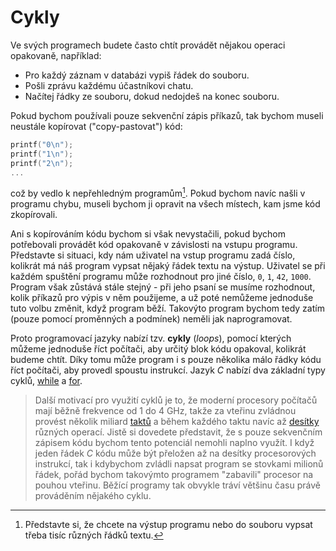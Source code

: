 # Cykly
Ve svých programech budete často chtít provádět nějakou operaci opakovaně, například:
- Pro každý záznam v databázi vypiš řádek do souboru.
- Pošli zprávu každému účastníkovi chatu.
- Načítej řádky ze souboru, dokud nedojdeš na konec souboru.

Pokud bychom používali pouze sekvenční zápis příkazů, tak bychom museli neustále kopírovat
("copy-pastovat") kód:
```c
printf("0\n");
printf("1\n");
printf("2\n");
...
```
což by vedlo k nepřehledným programům[^1]. Pokud bychom navíc našli v programu chybu, museli bychom ji
opravit na všech místech, kam jsme kód zkopírovali.

[^1]: Představte si, že chcete na výstup programu nebo do souboru vypsat třeba tisíc různých řádků textu.

Ani s kopírováním kódu bychom si však nevystačili, pokud bychom potřebovali provádět kód opakovaně
v závislosti na vstupu programu. Představte si situaci, kdy nám uživatel na vstup programu zadá číslo,
kolikrát má náš program vypsat nějaký řádek textu na výstup. Uživatel se při každém spuštění programu
může rozhodnout pro jiné číslo, `0`, `1`, `42`, `1000`. Program však zůstává stále stejný - při jeho
psaní se musíme rozhodnout, kolik příkazů pro výpis v něm použijeme, a už poté nemůžeme jednoduše
tuto volbu změnit, když program běží. Takovýto program bychom tedy zatím (pouze pomocí proměnných a
podmínek) neměli jak naprogramovat. 

Proto programovací jazyky nabízí tzv. **cykly** (*loops*), pomocí kterých můžeme jednoduše říct
počítači, aby určitý blok kódu opakoval, kolikrát budeme chtít. Díky tomu může program i s pouze
několika málo řádky kódu říct počítači, aby provedl spoustu instrukcí. Jazyk *C* nabízí dva základní
typy cyklů, [while](while.md) a [for](for.md).

> Další motivací pro využití cyklů je to, že moderní procesory počítačů mají běžně frekvence od
> 1 do 4 GHz, takže za vteřinu zvládnou provést několik miliard
> [taktů](https://cs.wikipedia.org/wiki/Hodinov%C3%BD_sign%C3%A1l) a během každého taktu navíc až
> [desítky](https://cs.wikipedia.org/wiki/Superskal%C3%A1rn%C3%AD_architektura) různých operací.
> Jistě si dovedete představit, že s pouze sekvenčním zápisem kódu bychom tento potenciál nemohli
> naplno využít. I když jeden řádek *C* kódu může být přeložen až na desítky procesorových instrukcí,
> tak i kdybychom zvládli napsat program se stovkami milionů řádek, pořád bychom takovýmto programem
> "zabavili" procesor na pouhou vteřinu. Běžící programy tak obvykle tráví většinu času právě
> prováděním nějakého cyklu.
